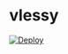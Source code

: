 # vlessy

[![Deploy](https://www.herokucdn.com/deploy/button.png)](https://dashboard.heroku.com/new?template=https://github.com/ZMXN096/vless)
